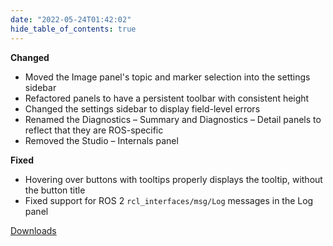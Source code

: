 ```yaml
---
date: "2022-05-24T01:42:02"
hide_table_of_contents: true
---
```

**Changed**
- Moved the Image panel's topic and marker selection into the settings sidebar
- Refactored panels to have a persistent toolbar with consistent height
- Changed the settings sidebar to display field-level errors
- Renamed the Diagnostics – Summary and Diagnostics – Detail panels to reflect that they are ROS-specific
- Removed the Studio – Internals panel

**Fixed**
- Hovering over buttons with tooltips properly displays the tooltip, without the button title
- Fixed support for ROS 2 `rcl_interfaces/msg/Log` messages in the Log panel


[Downloads](https://github.com/foxglove/studio/releases/tag/v1.12.0)
